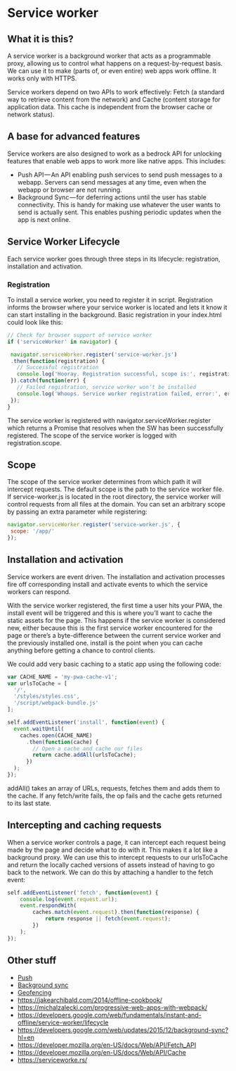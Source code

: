# Service worker

## What it is this?
A service worker is a background worker that acts as a programmable proxy, allowing us to control what happens on a request-by-request basis. We can use it to make (parts of, or even entire) web apps work offline. It works only with HTTPS.

Service workers depend on two APIs to work effectively: Fetch (a standard way to retrieve content from the network) and Cache (content storage for application data. This cache is independent from the browser cache or network status).

## A base for advanced features
Service workers are also designed to work as a bedrock API for unlocking features that enable web apps to work more like native apps. This includes:
* Push API — An API enabling push services to send push messages to a webapp. Servers can send messages at any time, even when the webapp or browser are not running.
* Background Sync — for deferring actions until the user has stable connectivity. This is handy for making use whatever the user wants to send is actually sent. This enables pushing periodic updates when the app is next online.

## Service Worker Lifecycle
Each service worker goes through three steps in its lifecycle: registration, installation and activation.

### Registration
To install a service worker, you need to register it in script. Registration informs the browser where your service worker is located and lets it know it can start installing in the background. Basic registration in your index.html could look like this:

```javascript
// Check for browser support of service worker
if ('serviceWorker' in navigator) {

 navigator.serviceWorker.register('service-worker.js')
 .then(function(registration) {
   // Successful registration
   console.log('Hooray. Registration successful, scope is:', registration.scope);
 }).catch(function(err) {
   // Failed registration, service worker won’t be installed
   console.log('Whoops. Service worker registration failed, error:', error);
 });
}
```
The service worker is registered with navigator.serviceWorker.register which returns a Promise that resolves when the SW has been successfully registered. The scope of the service worker is logged with registration.scope.

## Scope
The scope of the service worker determines from which path it will intercept requests. The default scope is the path to the service worker file. If service-worker.js is located in the root directory, the service worker will control requests from all files at the domain. You can set an arbitrary scope by passing an extra parameter while registering:

```javascript
navigator.serviceWorker.register('service-worker.js', {
 scope: '/app/'
});
```

## Installation and activation
Service workers are event driven. The installation and activation processes fire off corresponding install and activate events to which the service workers can respond.

With the service worker registered, the first time a user hits your PWA, the install event will be triggered and this is where you’ll want to cache the static assets for the page. This happens if the service worker is considered new, either because this is the first service worker encountered for the page or there’s a byte-difference between the current service worker and the previously installed one. install is the point when you can cache anything before getting a chance to control clients.

We could add very basic caching to a static app using the following code:

```javascript
var CACHE_NAME = 'my-pwa-cache-v1';
var urlsToCache = [
  '/',
  '/styles/styles.css',
  '/script/webpack-bundle.js'
];

self.addEventListener('install', function(event) {
  event.waitUntil(
    caches.open(CACHE_NAME)
      .then(function(cache) {
        // Open a cache and cache our files
        return cache.addAll(urlsToCache);
      })
  );
});
```

addAll() takes an array of URLs, requests, fetches them and adds them to the cache. If any fetch/write fails, the op fails and the cache gets returned to its last state.

## Intercepting and caching requests

When a service worker controls a page, it can intercept each request being made by the page and decide what to do with it. This makes it a lot like a background proxy. We can use this to intercept requests to our urlsToCache and return the locally cached versions of assets instead of having to go back to the network. We can do this by attaching a handler to the fetch event:

```javascript
self.addEventListener('fetch', function(event) {
    console.log(event.request.url);
    event.respondWith(
        caches.match(event.request).then(function(response) {
            return response || fetch(event.request);
        })
    );
});
```

## Other stuff
* [Push](http://w3c.github.io/push-api/)
* [Background sync](https://github.com/slightlyoff/BackgroundSync)
* [Geofencing](https://github.com/slightlyoff/Geofencing)
* https://jakearchibald.com/2014/offline-cookbook/
* https://michalzalecki.com/progressive-web-apps-with-webpack/
* https://developers.google.com/web/fundamentals/instant-and-offline/service-worker/lifecycle
* https://developers.google.com/web/updates/2015/12/background-sync?hl=en
* https://developer.mozilla.org/en-US/docs/Web/API/Fetch_API
* https://developer.mozilla.org/en-US/docs/Web/API/Cache
* https://serviceworke.rs/
